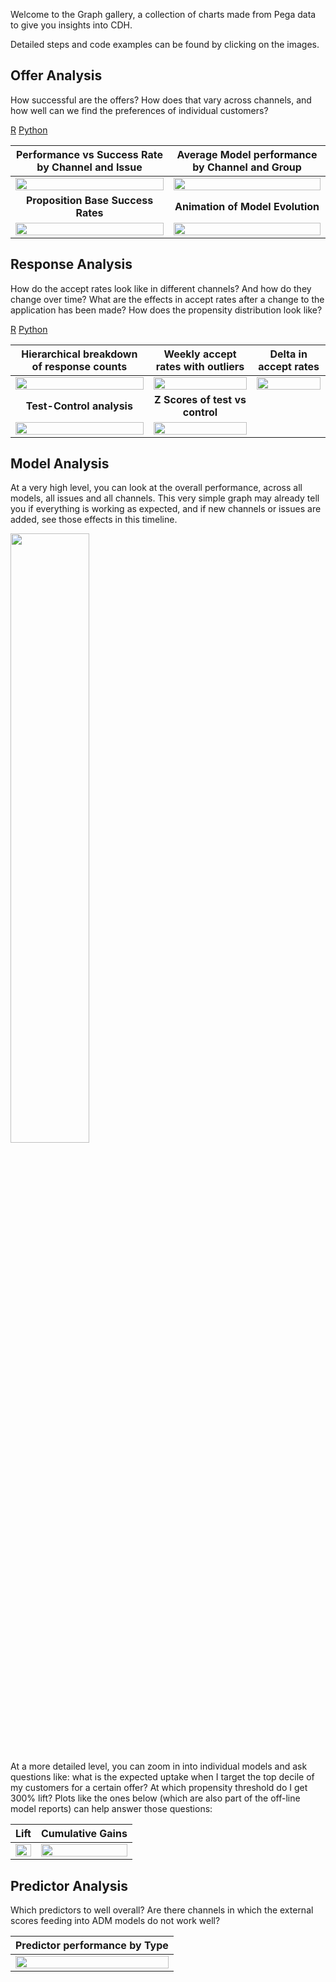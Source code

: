 Welcome to the Graph gallery, a collection of charts made from Pega data to give you insights into CDH.

Detailed steps and code examples can be found by clicking on the images.

## Offer Analysis

How successful are the offers? How does that vary across channels, and how well can we find the preferences of individual customers?

[R](https://pegasystems.github.io/pega-datascientist-tools/R/articles/adm-datamart.html) [Python](https://github.com/pegasystems/pega-datascientist-tools/blob/master/examples/ih/Example_IH_Analysis.ipynb)

| Performance vs Success Rate by Channel and Issue | Average Model performance by Channel and Group |
| :---: | :---: |
| <img src="/pegasystems/pega-datascientist-tools/blob/master/images/bubblechart_on_channel_issue.png" width="100%"> | <img src="/pegasystems/pega-datascientist-tools/blob/master/images/average_model_performance_by_channel_group.png" width="100%"> |
| **Proposition Base Success Rates** | **Animation of Model Evolution** |
| <img src="/pegasystems/pega-datascientist-tools/blob/master/images/overall_proposition_success_rates.png" width="100%"> | <img src="/pegasystems/pega-datascientist-tools/blob/master/images/adm_animation.gif" width="100%"> |

## Response Analysis

How do the accept rates look like in different channels? And how do they change over time? What are the effects in accept rates after a change to the application has been made? How does the propensity distribution look like?

[R](https://pegasystems.github.io/pega-datascientist-tools/R/articles/historical-dataset.html) [Python](https://github.com/pegasystems/pega-datascientist-tools/blob/master/examples/hds/Example_Historical_Dataset_Analysis.ipynb)

| Hierarchical breakdown of response counts | Weekly accept rates with outliers | Delta in accept rates |
| :---: | :---: | :---: |
| <img src="/pegasystems/pega-datascientist-tools/blob/master/images/IH_responses_hierarchical_breakdown.png" width="100%"> | <img src="/pegasystems/pega-datascientist-tools/blob/master/images/IH_weekly_accept_rate_with_outliers.png" width="100%"> | <img src="/pegasystems/pega-datascientist-tools/blob/master/images/IH_share_delta.png" width="100%"> |
| **Test-Control analysis** | **Z Scores of test vs control** | |
| <img src="/pegasystems/pega-datascientist-tools/blob/master/images/test-control-analysis.png" width="100%"> | <img src="/pegasystems/pega-datascientist-tools/blob/master/images/test-control-zscores.png" width="100%"> | |

## Model Analysis

At a very high level, you can look at the overall performance, across all models, all issues and all channels. This very simple graph may already tell you if everything is working as expected, and if new channels or issues are added, see those effects in this timeline.

<img src="/pegasystems/pega-datascientist-tools/blob/master/images/overall_model_performance.png" width="50%">

At a more detailed level, you can zoom in into individual models and ask questions like: what is the expected uptake when I target the top decile of my customers for a certain offer? At which propensity threshold do I get 300% lift? Plots like the ones below (which are also part of the off-line model reports) can help answer those questions:

| Lift | Cumulative Gains |
| :---: | :---: | 
| <img src="/pegasystems/pega-datascientist-tools/blob/master/images/model_lift.png" width="100%"> |  <img src="/pegasystems/pega-datascientist-tools/blob/master/images/model_cumgains.png" width="100%"> |


## Predictor Analysis

Which predictors to well overall? Are there channels in which the external scores feeding into ADM models do not work well?

| Predictor performance by Type |
| :---: |
| <img src="/pegasystems/pega-datascientist-tools/blob/master/images/aggregate_predictor_performance.png" width="100%"> |


